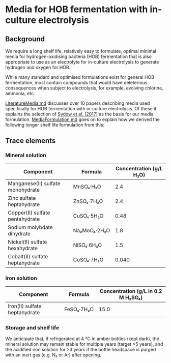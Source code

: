 # Media for HOB fermentation with in-culture electrolysis

## Background

We require a long shelf life, relatively easy to formulate, optimal minimal media for hydrogen-oxidising bacteria (HOB) fermentation that is also appropriate to use as an electrolyte for in-culture electrolysis to generate hydrogen and oxygen for HOB.  

While many standard and optimised formulations exist for general HOB fermentation, most contain compounds that would have deleterious consequences when subject to electrolysis, for example, evolving chlorine, ammonia, etc.

[LiteratureMedia.md](LiteratureMedia.md) discusses over 10 papers describing media used specifically for HOB fermentation with in-culture electrolysis.  Of these it explains the selection of [Sydow et al. (2017)](https://doi.org/10.1002/elsc.201600252) as the basis for our media formulation. [MediaFormulation.md](MediaFormulation.md) goes on to explain how we derived the following longer shelf life formulation from this:

## Trace elements

### Mineral solution

| Component | Formula | Concentration (g/L H₂O) |
|------------|----------|--------------------------------------|
| Manganese(II) sulfate monohydrate | MnSO₄·H₂O | 2.4 |
| Zinc sulfate heptahydrate | ZnSO₄·7H₂O | 2.4 |
| Copper(II) sulfate pentahydrate | CuSO₄·5H₂O | 0.48 |
| Sodium molybdate dihydrate | Na₂MoO₄·2H₂O | 1.8 |
| Nickel(II) sulfate hexahydrate | NiSO₄·6H₂O | 1.5 |
| Cobalt(II) sulfate heptahydrate | CoSO₄·7H₂O | 0.040 |

### Iron solution

| Component | Formula | Concentration (g/L in 0.2 M H₂SO₄) |
|------------|----------|--------------------------------------|
| Iron(II) sulfate heptahydrate | FeSO₄·7H₂O | 15.0 |

### Storage and shelf life

We anticipate that, if refrigerated at 4 °C in amber bottles (kept dark), the mineral solution may remain stable for multiple years (target >5 years), and the acidified iron solution for >3 years if the bottle headspace is purged with an inert gas (e.g. N₂ or Ar) after opening.